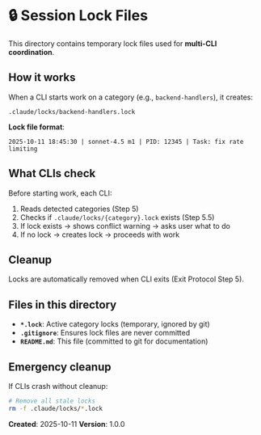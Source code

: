 # 🔒 Session Lock Files

This directory contains temporary lock files used for **multi-CLI coordination**.

## How it works

When a CLI starts work on a category (e.g., `backend-handlers`), it creates:
```
.claude/locks/backend-handlers.lock
```

**Lock file format**:
```
2025-10-11 18:45:30 | sonnet-4.5 m1 | PID: 12345 | Task: fix rate limiting
```

## What CLIs check

Before starting work, each CLI:
1. Reads detected categories (Step 5)
2. Checks if `.claude/locks/{category}.lock` exists (Step 5.5)
3. If lock exists → shows conflict warning → asks user what to do
4. If no lock → creates lock → proceeds with work

## Cleanup

Locks are automatically removed when CLI exits (Exit Protocol Step 5).

## Files in this directory

- **`*.lock`**: Active category locks (temporary, ignored by git)
- **`.gitignore`**: Ensures lock files are never committed
- **`README.md`**: This file (committed to git for documentation)

## Emergency cleanup

If CLIs crash without cleanup:
```bash
# Remove all stale locks
rm -f .claude/locks/*.lock
```

**Created**: 2025-10-11
**Version**: 1.0.0
